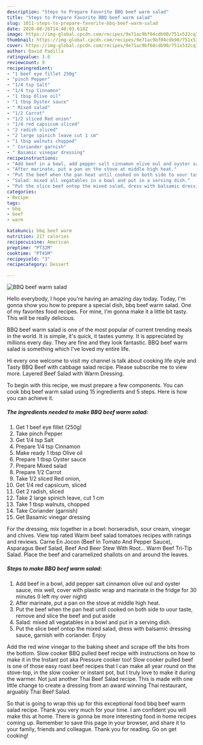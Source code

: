 ```yaml
---
description: "Steps to Prepare Favorite BBQ beef warm salad"
title: "Steps to Prepare Favorite BBQ beef warm salad"
slug: 1011-steps-to-prepare-favorite-bbq-beef-warm-salad
date: 2020-08-26T14:40:03.618Z
image: https://img-global.cpcdn.com/recipes/9e71ac9bf04cdb90/751x532cq70/bbq-beef-warm-salad-recipe-main-photo.jpg
thumbnail: https://img-global.cpcdn.com/recipes/9e71ac9bf04cdb90/751x532cq70/bbq-beef-warm-salad-recipe-main-photo.jpg
cover: https://img-global.cpcdn.com/recipes/9e71ac9bf04cdb90/751x532cq70/bbq-beef-warm-salad-recipe-main-photo.jpg
author: David Padilla
ratingvalue: 3.6
reviewcount: 9
recipeingredient:
- "1 beef eye fillet 250g"
- "pinch Pepper"
- "1/4 tsp Salt"
- "1/4 tsp Cinnamon"
- "1 tbsp Olive oil"
- "1 tbsp Oyster sauce"
- " Mixed salad"
- "1/2 Carrot"
- "1/2 sliced Red onion"
- "1/4 red capsicum sliced"
- "2 radish sliced"
- "2 large spinich leave cut 1 cm"
- "1 tbsp walnuts chopped"
- " Coriander garnish"
- " Basamic vinegar dressing"
recipeinstructions:
- "Add beef in a bowl, add pepper salt cinnamon olive oul and oyster sauce, mix well, cover with plastic wrap and marinate in the fridge for 30 minutes (I left my over night)"
- "After marinate, put a pan on the stove at middle high heat."
- "Put the beef when the pan heat until cooked on both side to uour taste, remove and slice the beef and put aside"
- "Salad: mixed all vegatables in a bowl and put in a serving dish."
- "Put the slice beef ontop the mixed salad, dress with balsamic dressing sauce, garnish with coriander. Enjoy"
categories:
- Recipe
tags:
- bbq
- beef
- warm

katakunci: bbq beef warm 
nutrition: 217 calories
recipecuisine: American
preptime: "PT32M"
cooktime: "PT45M"
recipeyield: "3"
recipecategory: Dessert

---
```



![BBQ beef warm salad](https://img-global.cpcdn.com/recipes/9e71ac9bf04cdb90/751x532cq70/bbq-beef-warm-salad-recipe-main-photo.jpg)

Hello everybody, I hope you're having an amazing day today. Today, I'm gonna show you how to prepare a special dish, bbq beef warm salad. One of my favorites food recipes. For mine, I'm gonna make it a little bit tasty. This will be really delicious.

BBQ beef warm salad is one of the most popular of current trending meals in the world. It is simple, it's quick, it tastes yummy. It is appreciated by millions every day. They are fine and they look fantastic. BBQ beef warm salad is something which I've loved my entire life.

Hi every one welcome to visit my channel is talk about cooking life style and Tasty BBQ Beef with cabbage salad recipe. Please subscribe me to view more. Layered Beef Salad with Warm Dressing.


To begin with this recipe, we must prepare a few components. You can cook bbq beef warm salad using 15 ingredients and 5 steps. Here is how you can achieve it.

<!--inarticleads1-->

##### The ingredients needed to make BBQ beef warm salad:

1. Get 1 beef eye fillet (250g)
1. Take pinch Pepper
1. Get 1/4 tsp Salt
1. Prepare 1/4 tsp Cinnamon
1. Make ready 1 tbsp Olive oil
1. Prepare 1 tbsp Oyster sauce
1. Prepare  Mixed salad
1. Prepare 1/2 Carrot
1. Take 1/2 sliced Red onion,
1. Get 1/4 red capsicum, sliced
1. Get 2 radish, sliced
1. Take 2 large spinich leave, cut 1 cm
1. Take 1 tbsp walnuts, chopped
1. Take  Coriander (garnish)
1. Get  Basamic vinegar dressing


For the dressing, mix together in a bowl: horseradish, sour cream, vinegar and chives. View top rated Warm beef salad tomatoes recipes with ratings and reviews. Carne En Jocon (Beef In Tomato And Pepper Sauce), Asparagus Beef Salad, Beef And Beer Stew With Root… Warm Beef Tri-Tip Salad. Place the beef and caramelized shallots on and around the leaves. 

<!--inarticleads2-->

##### Steps to make BBQ beef warm salad:

1. Add beef in a bowl, add pepper salt cinnamon olive oul and oyster sauce, mix well, cover with plastic wrap and marinate in the fridge for 30 minutes (I left my over night)
1. After marinate, put a pan on the stove at middle high heat.
1. Put the beef when the pan heat until cooked on both side to uour taste, remove and slice the beef and put aside
1. Salad: mixed all vegatables in a bowl and put in a serving dish.
1. Put the slice beef ontop the mixed salad, dress with balsamic dressing sauce, garnish with coriander. Enjoy


Add the red wine vinegar to the baking sheet and scrape off the bits from the bottom. Slow cooker BBQ pulled beef recipe with instructions on how to make it in the Instant pot aka Pressure cooker too! Slow cooker pulled beef is one of those easy roast beef recipes that I can make all year round on the stove-top, in the slow cooker or instant pot, but I truly love to make it during the warmer. Not just another Thai Beef Salad recipe. This is made with one little change to create a dressing from an award winning Thai restaurant, arguably Thai Beef Salad. 

So that is going to wrap this up for this exceptional food bbq beef warm salad recipe. Thank you very much for your time. I am confident you will make this at home. There is gonna be more interesting food in home recipes coming up. Remember to save this page in your browser, and share it to your family, friends and colleague. Thank you for reading. Go on get cooking!
